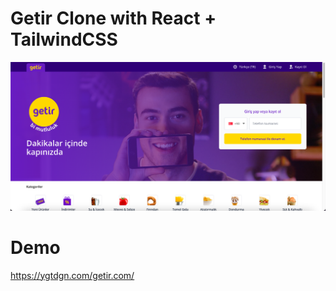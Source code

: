 # Getir Clone with React + TailwindCSS

![Canli Gorsel](/ss.png)

# Demo

https://ygtdgn.com/getir.com/
